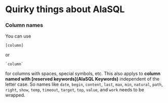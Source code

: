 # Quirky things about AlaSQL

### Column names

You can use

    [column] 

or 

    `column` 

for columns with spaces, special symbols, etc. This also applys to **column named with [reserved keywords](AlaSQL Keywords)** independent of the letter case. So names like `date`, `begin`, `content`, `last`, `max`, `min`, `natural`, `path`, `right`, `show`, `temp`, `timeout`, `target`, `top`, `value`, and `work` needs to be wrapped.